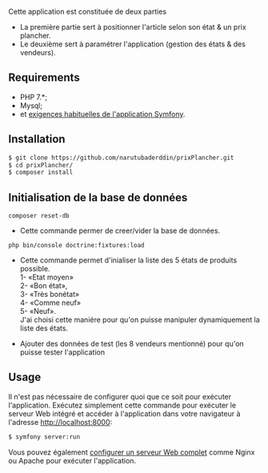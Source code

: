 Cette application est constituée  de deux parties

* La première partie sert à positionner l'article selon son état & un prix plancher. 
* Le deuxième sert à paramétrer l'application (gestion des états & des vendeurs).

Requirements
------------

  * PHP 7.*;
  * Mysql;
  * et [exigences habituelles de l'application Symfony][1].
  
Installation
------------
```bash
$ git clone https://github.com/narutubaderddin/prixPlancher.git
$ cd prixPlancher/
$ composer install
```
Initialisation de la base de données
------------
`composer reset-db`     
*  Cette commande permer de creer/vider la base de données.       

`php bin/console doctrine:fixtures:load`
* Cette commande permet d'inialiser la liste des 5 états de produits
 possible.  
1- «Etat moyen»  
2- «Bon état»,  
3- «Très bonétat»  
4- «Comme neuf»   
5- «Neuf».  
J'ai choisi cette maniére pour qu'on puisse manipuler dynamiquement la liste des états.  
        
* Ajouter des données de test (les 8 vendeurs mentionné) pour qu'on puisse tester l'application

Usage
------------
Il n'est pas nécessaire de configurer quoi que ce soit pour exécuter l'application. Exécutez simplement cette commande pour exécuter le serveur Web intégré et accéder à l'application dans votre navigateur à l'adresse <http://localhost:8000>:

```bash
$ symfony server:run
```
Vous pouvez également [configurer un serveur Web complet][2] comme Nginx ou Apache pour exécuter l'application.


[1]: https://symfony.com/doc/current/reference/requirements.html
[2]: https://symfony.com/doc/current/cookbook/configuration/web_server_configuration.html